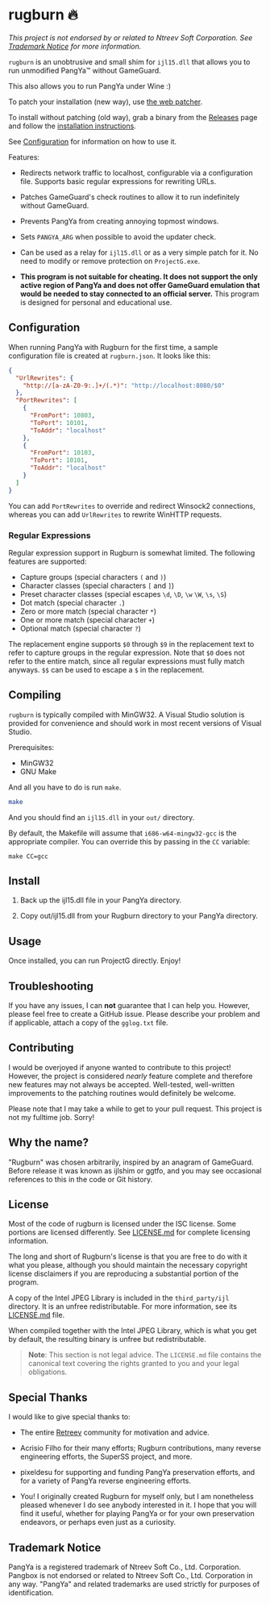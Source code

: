 # rugburn :fire:
_This project is not endorsed by or related to Ntreev Soft Corporation. See [Trademark Notice](#trademark-notice) for more information._

`rugburn` is an unobtrusive and small shim for `ijl15.dll` that allows you to
run unmodified PangYa™ without GameGuard.

This also allows you to run PangYa under Wine :)

To patch your installation (new way), use [the web patcher](https://rugburn.gg).

To install without patching (old way), grab a binary from the [Releases](https://github.com/pangbox/rugburn/releases) page and follow the [installation instructions](#install).

See [Configuration](#configuration) for information on how to use it.

Features:

  * Redirects network traffic to localhost, configurable via a configuration
    file. Supports basic regular expressions for rewriting URLs.

  * Patches GameGuard's check routines to allow it to run indefinitely without
    GameGuard.

  * Prevents PangYa from creating annoying topmost windows.

  * Sets `PANGYA_ARG` when possible to avoid the updater check.

  * Can be used as a relay for `ijl15.dll` or as a very simple patch for it.
    No need to modify or remove protection on `ProjectG.exe`.

  * **This program is not suitable for cheating. It does not support the only
    active region of PangYa and does not offer GameGuard emulation that would
    be needed to stay connected to an official server.** This program is
    designed for personal and educational use.

## Configuration
When running PangYa with Rugburn for the first time, a sample configuration
file is created at `rugburn.json`. It looks like this:

```json
{
  "UrlRewrites": {
    "http://[a-zA-Z0-9:.]+/(.*)": "http://localhost:8080/$0"
  },
  "PortRewrites": [
    {
      "FromPort": 10803,
      "ToPort": 10101,
      "ToAddr": "localhost"
    },
    {
      "FromPort": 10103,
      "ToPort": 10101,
      "ToAddr": "localhost"
    }
  ]
}
```

You can add `PortRewrites` to override and redirect Winsock2 connections,
whereas you can add `UrlRewrites` to rewrite WinHTTP requests.

### Regular Expressions
Regular expression support in Rugburn is somewhat limited. The following
features are supported:

  * Capture groups (special characters `(` and `)`)
  * Character classes (special characters `[` and `]`)
  * Preset character classes (special escapes `\d`, `\D`, `\w` `\W`, `\s`, `\S`)
  * Dot match (special character `.`)
  * Zero or more match (special character `*`)
  * One or more match (special character `+`)
  * Optional match (special character `?`)

The replacement engine supports `$0` through `$9` in the replacement text to
refer to capture groups in the regular expression. Note that `$0` does not
refer to the entire match, since all regular expressions must fully match
anyways. `$$` can be used to escape a `$` in the replacement.

## Compiling
`rugburn` is typically compiled with MinGW32. A Visual Studio solution is
provided for convenience and should work in most recent versions of Visual
Studio.

Prerequisites:
  * MinGW32
  * GNU Make

And all you have to do is run `make`.
```sh
make
```

And you should find an `ijl15.dll` in your `out/` directory.

By default, the Makefile will assume that `i686-w64-mingw32-gcc` is the appropriate compiler. You can override this by passing in the `CC` variable:

```
make CC=gcc
```
## Install

 1. Back up the ijl15.dll file in your PangYa directory.

 2. Copy out/ijl15.dll from your Rugburn directory to your PangYa directory.

## Usage
Once installed, you can run ProjectG directly. Enjoy!

## Troubleshooting
If you have any issues, I can **not** guarantee that I can help you. However, please feel free to create a GitHub issue. Please describe your problem and if applicable, attach a copy of the `gglog.txt` file.

## Contributing
I would be overjoyed if anyone wanted to contribute to this project! However, the project is considered _nearly_ feature complete and therefore new features may not always be accepted. Well-tested, well-written improvements to the patching routines would definitely be welcome.

Please note that I may take a while to get to your pull request. This project is not my fulltime job. Sorry!

## Why the name?
"Rugburn" was chosen arbitrarily, inspired by an anagram of GameGuard. Before release it was known as ijlshim or ggtfo, and you may see occasional references to this in the code or Git history.

## License
Most of the code of rugburn is licensed under the ISC license. Some portions are licensed differently. See [LICENSE.md](./LICENSE.md) for complete licensing information.

The long and short of Rugburn's license is that you are free to do with it what you please, although you should maintain the necessary copyright license disclaimers if you are reproducing a substantial portion of the program.

A copy of the Intel JPEG Library is included in the `third_party/ijl` directory. It is an unfree redistributable. For more information, see its [LICENSE.md](./third_party/ijl/LICENSE.md) file.

When compiled together with the Intel JPEG Library, which is what you get by default, the resulting binary is unfree but redistributable.

> **Note**: This section is not legal advice. The `LICENSE.md` file contains the canonical text covering the rights granted to you and your legal obligations.

## Special Thanks
I would like to give special thanks to:

- The entire [Retreev](https://github.com/retreev) community for motivation and advice.

- Acrisio Filho for their many efforts; Rugburn contributions, many reverse engineering efforts, the SuperSS project, and more.

- pixeldesu for supporting and funding PangYa preservation efforts, and for a variety of PangYa reverse engineering efforts.

- You! I originally created Rugburn for myself only, but I am nonetheless pleased whenever I do see anybody interested in it. I hope that you will find it useful, whether for playing PangYa or for your own preservation endeavors, or perhaps even just as a curiosity.

## Trademark Notice
PangYa is a registered trademark of Ntreev Soft Co., Ltd. Corporation. Pangbox is not endorsed or related to Ntreev Soft Co., Ltd. Corporation in any way. "PangYa" and related trademarks are used strictly for purposes of identification.
